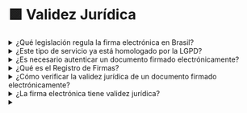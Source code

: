 # 🟪 Validez Jurídica

<details>

<summary>¿Qué legislación regula la firma electrónica en Brasil?</summary>

La medida provisional MP 2.200-2 de 2001 es la primera y principal ley brasileña que regula la firma electrónica.

Esta ley se basa en el artículo 10 y requiere el cumplimiento de tres requisitos para la validez jurídica de la firma electrónica, según el detalle a continuación:&#x20;

1. **Primer requisito de la MP 2.200-2 para la validez jurídica de la firma electrónica:** Comprobación de la autoría de las firmas. En el proceso de la plataforma ArqSign, todos los datos recopilados sobre cada persona que firma el documento se registran en las propiedades del archivo, lo que permite comprobar la autoría de cada firma.
2. **Segundo requisito de la MP 2.200-2 para la validez jurídica de la firma electrónica:** Comprobación de la integridad del documento. La plataforma ArqSign es la única en el mercado que aplica un certificado digital para la firma de cada persona, incluso si no posee un certificado digital. Este proceso permite comprobar la integridad del documento entre las firmas y al final del proceso.

</details>

<details>

<summary>¿Este tipo de servicio ya está homologado por la LGPD?</summary>

El objetivo de ArqSign es proteger los derechos de sus clientes, asegurando la total seguridad de sus datos. Toda la información recopilada o procesada por ArqSign sigue estrictamente las disposiciones legales de la Ley General de Protección de Datos (LGPD).

</details>

<details>

<summary>¿Es necesario autenticar un documento firmado electrónicamente?</summary>

No es necesario. Solo necesitas verificar que el documento sea válido.&#x20;

Puedes comprobar la validez jurídica de un documento firmado electrónicamente a través del Instituto Nacional de Tecnología de la Información o mediante Adobe.

Para ello, sigue los pasos descritos en el enlace [https://arquivar.com.br/arqsign-validacao-iti-e-adobe/](https://arquivar.com.br/arqsign-validacao-iti-e-adobe/).&#x20;

</details>

<details>

<summary>¿Qué es el Registro de Firmas?</summary>

El registro de firma es un documento generado automáticamente por la Plataforma ArqSign.&#x20;

Este permite verificar los puntos de autenticación utilizados para firmar un documento, tales como información personal de los firmantes involucrados, IP de la máquina, geolocalización y fecha y hora de la firma.

</details>

<details>

<summary>¿Cómo verificar la validez jurídica de un documento firmado electrónicamente?</summary>

Puede verificar la validez jurídica de un documento firmado electrónicamente a través del Instituto Nacional de Tecnología de la Información o mediante Adobe.

Para ello, siga el paso a paso descrito en el enlace. [https://arquivar.com.br/arqsign-validacao-iti-e-adobe/](https://arquivar.com.br/arqsign-validacao-iti-e-adobe/).&#x20;

</details>

<details>

<summary>¿La firma electrónica tiene validez jurídica?</summary>

La Medida Provisoria nº 2.200-2/2001 creó la Infraestructura de Claves Públicas Brasileña (ICP-Brasil) y determinó los criterios para garantizar la validez jurídica.

Estos criterios están descritos en el artículo 10, § 2º de la referida MP y son:

* Garantía de integridad del documento;
* Garantía de autoría de la firma;
* Aceptación para la firma electrónica de todas las partes.

</details>

<details>

<summary></summary>



</details>
